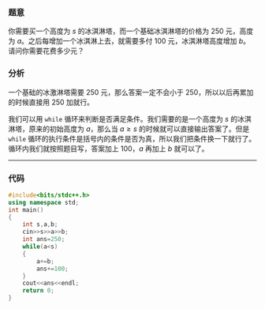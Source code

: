 ### 题意

你需要买一个高度为 $s$ 的冰淇淋塔，而一个基础冰淇淋塔的价格为 $250$ 元，高度为 $a$。之后每增加一个冰淇淋上去，就需要多付 $100$ 元，冰淇淋塔高度增加 $b$。请问你需要花费多少元？

### 分析
一个基础的冰激淋塔需要 $250$ 元，那么答案一定不会小于 $250$，所以以后再累加的时候直接用 $250$ 加就行。

我们可以用 `while` 循环来判断是否满足条件。我们需要的是一个高度为 $s$ 的冰淇淋塔，原来的初始高度为 $a$，那么当 $a \geq s$ 的时候就可以直接输出答案了。但是 `while` 循环的执行条件是括号内的条件是否为真，所以我们把条件换一下就行了。循环内我们就按照题目写，答案加上 $100$，$a$ 再加上 $b$ 就可以了。


------------

### 代码
```cpp
#include<bits/stdc++.h>
using namespace std;
int main()
{
	int s,a,b;
	cin>>s>>a>>b;
	int ans=250;
	while(a<s)
	{
		a+=b;
		ans+=100;
	}
	cout<<ans<<endl;
	return 0;
}
```
